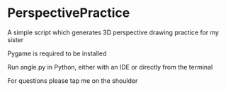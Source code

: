 # PerspectivePractice
A simple script which generates 3D perspective drawing practice for my sister

Pygame is required to be installed

Run angle.py in Python, either with an IDE or directly from the terminal

For questions please tap me on the shoulder

